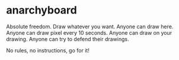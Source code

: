 # anarchyboard
Absolute freedom. Draw whatever you want.
Anyone can draw here.
Anyone can draw pixel every 10 seconds.
Anyone can draw on your drawing.
Anyone can try to defend their drawings.

No rules, no instructions, go for it!
